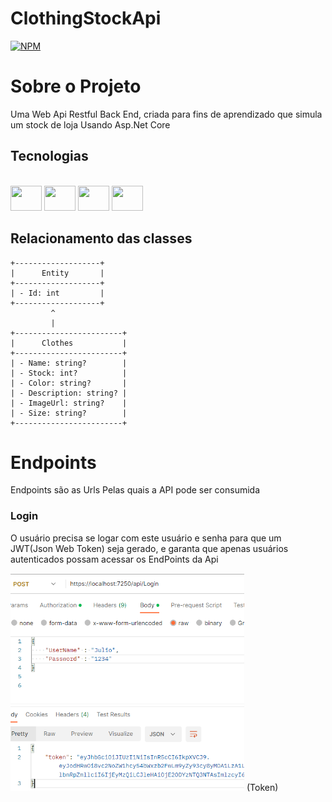 # ClothingStockApi
[![NPM](https://img.shields.io/npm/l/react)](https://github.com/eujuliozs/ClothingStockApi/blob/master/LICENSE)

# Sobre o Projeto
  Uma Web Api Restful Back End, criada para fins de aprendizado que simula um stock de loja Usando Asp.Net Core
  
## Tecnologias
<div style="display: inline_block"><br>
  <img align-="center" height="40" width="50" src="https://cdn.jsdelivr.net/gh/devicons/devicon/icons/csharp/csharp-original.svg" />
  <img align-="center" height="40" width="50" src="https://cdn.jsdelivr.net/gh/devicons/devicon/icons/dot-net/dot-net-original-wordmark.svg" />
  <img align-="center" height="40" width="50" src="https://cdn.jsdelivr.net/gh/devicons/devicon/icons/visualstudio/visualstudio-plain.svg" />
  <img align-="center" height="40" width="50" src="https://cdn.jsdelivr.net/gh/devicons/devicon/icons/microsoftsqlserver/microsoftsqlserver-plain-wordmark.svg" />
</div>

## Relacionamento das classes


    +-------------------+
    |      Entity       |
    +-------------------+
    | - Id: int         |
    +-------------------+
             ^
             |
    +------------------------+
    |      Clothes           |
    +------------------------+
    | - Name: string?        |  
    | - Stock: int?          |   
    | - Color: string?       |  
    | - Description: string? |
    | - ImageUrl: string?    |
    | - Size: string?        |
    +------------------------+
    
# Endpoints
Endpoints são as Urls Pelas quais a API pode ser consumida
### Login
O usuário precisa se logar com este usuário e senha para que um JWT(Json Web Token) seja gerado,
e garanta que apenas usuários autenticados possam acessar os EndPoints da Api

<img src="https://github.com/eujuliozs/ClothingStockApi/blob/master/Assets/Login.png" height=348 width=374>
(Token)

